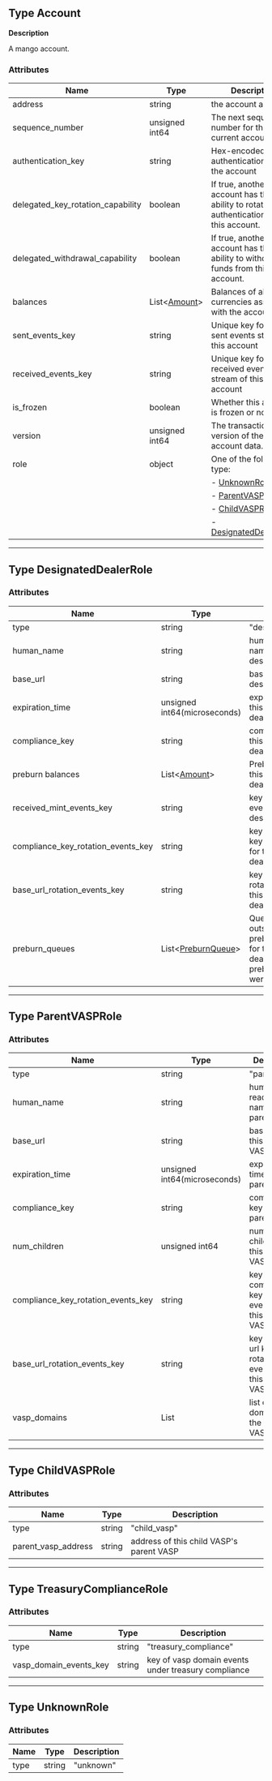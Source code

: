 ## Type Account

**Description**

A mango account.


### Attributes

| Name                                 | Type                           | Description                                                                                 |
|--------------------------------------|--------------------------------|---------------------------------------------------------------------------------------------|
| address                              | string                         | the account address                                                                         |
| sequence\_number                     | unsigned int64                 | The next sequence number for the current account                                            |
| authentication\_key                  | string                         | Hex-encoded authentication key for the account                                              |
| delegated\_key\_rotation\_capability | boolean                        | If true, another account has the ability to rotate the authentication key for this account. |
| delegated\_withdrawal\_capability    | boolean                        | If true, another account has the ability to withdraw funds from this account.               |
| balances                             | List<[Amount](type_amount.md)> | Balances of all the currencies associated with the account                                  |
| sent\_events\_key                    | string                         | Unique key for the sent events stream of this account                                       |
| received\_events\_key                | string                         | Unique key for the received events stream of this account                                   |
| is\_frozen                           | boolean                        | Whether this account is frozen or not                                                       |
| version                              | unsigned int64                 | The transaction version of the account data.                                                |
| role                                 | object                         | One of the following type:                                                                  |
|                                      |                                | - [UnknownRole](#type-unknownrole)                                                          |
|                                      |                                | - [ParentVASPRole](#type-parentvasprole)                                                    |
|                                      |                                | - [ChildVASPRole](#type-childvasprole)                                                      |
|                                      |                                | - [DesignatedDealerRole](#type-designateddealerrole)                                        |

---

## Type DesignatedDealerRole

### Attributes

| Name                                 | Type                                        | Description                                                                                                  |
| ------------------------------------ | --------------------------------            | -------------------------------------------------------------------                                          |
| type                                 | string                                      | "designated_dealer"                                                                                          |
| human_name                           | string                                      | human-readable name of this designated dealer                                                                |
| base_url                             | string                                      | base URL for this designated dealer                                                                          |
| expiration_time                      | unsigned int64(microseconds)                | expiration time for this designated dealer                                                                   |
| compliance_key                       | string                                      | compliance key for this designated dealer                                                                    |
| preburn balances                     | List<[Amount](type_amount.md)>              | Preburn balances of this designated dealer                                                                   |
| received_mint_events_key             | string                                      | key of received mint events for this designated dealer                                                       |
| compliance_key_rotation_events_key   | string                                      | key of compliance key rotation events for this designated dealer                                             |
| base_url_rotation_events_key         | string                                      | key of base url key rotation events for this designated dealer                                               |
| preburn_queues                       | List<[PreburnQueue](type_preburn_queue.md)> | Queue of outstanding preburn requests for this designated dealer. "null" if no preburn queues were returned. |


---

## Type ParentVASPRole

### Attributes

| Name                               | Type                         | Description                                                       |
|------------------------------------|------------------------------|-------------------------------------------------------------------|
| type                               | string                       | "parent_vasp"                                                     |
| human_name                         | string                       | human-readable name of this parent VASP                           |
| base_url                           | string                       | base URL for this parent VASP                                     |
| expiration_time                    | unsigned int64(microseconds) | expiration time for this parent VASP                              |
| compliance_key                     | string                       | compliance key for this parent VASP                               |
| num_children                       | unsigned int64               | number of children of this parent VASP                            |
| compliance_key_rotation_events_key | string                       | key of compliance key rotation events for this parent VASP        |
| base_url_rotation_events_key       | string                       | key of base url key rotation events for this parent VASP          |
| vasp_domains                    | List<string>                 | list of domains of the parent VASP          |


---



## Type ChildVASPRole

### Attributes

| Name                | Type   | Description                                |
|---------------------|--------|--------------------------------------------|
| type                | string | "child_vasp"                               |
| parent_vasp_address | string | address of this child VASP's parent VASP   |


---


## Type TreasuryComplianceRole

### Attributes

| Name                | Type   | Description                                |
|---------------------|--------|--------------------------------------------|
| type                | string | "treasury_compliance"                               |
| vasp_domain_events_key | string | key of vasp domain events under treasury compliance     |


---

## Type UnknownRole

### Attributes

| Name                | Type   | Description                                |
|---------------------|--------|--------------------------------------------|
| type                | string | "unknown"                                  |
